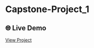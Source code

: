 # Capstone-Project_1

## 🌐 Live Demo
[View Project](https://solotechrics.github.io/Capstone-Project_1/)
